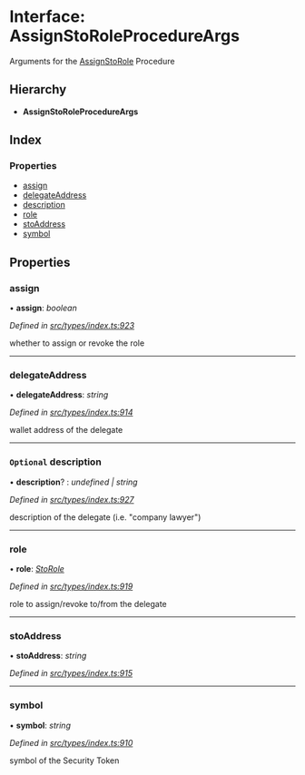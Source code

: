 # Interface: AssignStoRoleProcedureArgs

Arguments for the [AssignStoRole](../enums/_types_index_.proceduretype.md#assignstorole) Procedure

## Hierarchy

* **AssignStoRoleProcedureArgs**

## Index

### Properties

* [assign](_types_index_.assignstoroleprocedureargs.md#assign)
* [delegateAddress](_types_index_.assignstoroleprocedureargs.md#delegateaddress)
* [description](_types_index_.assignstoroleprocedureargs.md#optional-description)
* [role](_types_index_.assignstoroleprocedureargs.md#role)
* [stoAddress](_types_index_.assignstoroleprocedureargs.md#stoaddress)
* [symbol](_types_index_.assignstoroleprocedureargs.md#symbol)

## Properties

###  assign

• **assign**: *boolean*

*Defined in [src/types/index.ts:923](https://github.com/PolymathNetwork/polymath-sdk/blob/454d285/src/types/index.ts#L923)*

whether to assign or revoke the role

___

###  delegateAddress

• **delegateAddress**: *string*

*Defined in [src/types/index.ts:914](https://github.com/PolymathNetwork/polymath-sdk/blob/454d285/src/types/index.ts#L914)*

wallet address of the delegate

___

### `Optional` description

• **description**? : *undefined | string*

*Defined in [src/types/index.ts:927](https://github.com/PolymathNetwork/polymath-sdk/blob/454d285/src/types/index.ts#L927)*

description of the delegate (i.e. "company lawyer")

___

###  role

• **role**: *[StoRole](../enums/_types_index_.storole.md)*

*Defined in [src/types/index.ts:919](https://github.com/PolymathNetwork/polymath-sdk/blob/454d285/src/types/index.ts#L919)*

role to assign/revoke to/from the delegate

___

###  stoAddress

• **stoAddress**: *string*

*Defined in [src/types/index.ts:915](https://github.com/PolymathNetwork/polymath-sdk/blob/454d285/src/types/index.ts#L915)*

___

###  symbol

• **symbol**: *string*

*Defined in [src/types/index.ts:910](https://github.com/PolymathNetwork/polymath-sdk/blob/454d285/src/types/index.ts#L910)*

symbol of the Security Token
